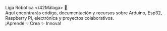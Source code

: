 Liga Robótica </42Málaga> 🤖<br>
Aquí encontrarás código, documentación y recursos sobre Arduino, Esp32, Raspberry Pi, electrónica y proyectos colaborativos.<br>¡Aprende 💡 Crea ✨ Innova! 
